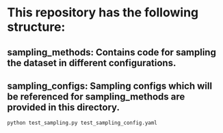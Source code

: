 # This repository has the following structure:
## sampling_methods: Contains code for sampling the dataset in different configurations.
## sampling_configs: Sampling configs which will be referenced for sampling_methods are provided in this directory.

``python test_sampling.py test_sampling_config.yaml``
